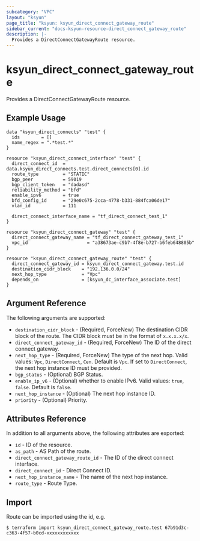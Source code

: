 ```yaml
---
subcategory: "VPC"
layout: "ksyun"
page_title: "ksyun: ksyun_direct_connect_gateway_route"
sidebar_current: "docs-ksyun-resource-direct_connect_gateway_route"
description: |-
  Provides a DirectConnectGatewayRoute resource.
---
```


# ksyun_direct_connect_gateway_route

Provides a DirectConnectGatewayRoute resource.

## Example Usage

```hcl
data "ksyun_direct_connects" "test" {
  ids        = []
  name_regex = ".*test.*"
}

resource "ksyun_direct_connect_interface" "test" {
  direct_connect_id  = data.ksyun_direct_connects.test.direct_connects[0].id
  route_type         = "STATIC"
  bgp_peer           = 59019
  bgp_client_token   = "dadasd"
  reliability_method = "bfd"
  enable_ipv6        = true
  bfd_config_id      = "29e0c675-2cca-4778-b331-884fca06de17"
  vlan_id            = 111

  direct_connect_interface_name = "tf_direct_connect_test_1"
}

resource "ksyun_direct_connect_gateway" "test" {
  direct_connect_gateway_name = "tf_direct_connect_gateway_test_1"
  vpc_id                      = "a38673ae-c9b7-4f8e-b727-b6feb648805b"
}

resource "ksyun_direct_connect_gateway_route" "test" {
  direct_connect_gateway_id = ksyun_direct_connect_gateway.test.id
  destination_cidr_block    = "192.136.0.0/24"
  next_hop_type             = "Vpc"
  depends_on                = [ksyun_dc_interface_associate.test]
}
```

## Argument Reference

The following arguments are supported:

* `destination_cidr_block` - (Required, ForceNew) The destination CIDR block of the route. The CIDR block must be in the format of `x.x.x.x/x`.
* `direct_connect_gateway_id` - (Required, ForceNew) The ID of the direct connect gateway.
* `next_hop_type` - (Required, ForceNew) The type of the next hop. Valid values: `Vpc`, `DirectConnect`, `Cen`. Default is `Vpc`. If set to `DirectConnect`, the next hop instance ID must be provided.
* `bgp_status` - (Optional) BGP Status.
* `enable_ip_v6` - (Optional) whether to enable IPv6. Valid values: `true`, `false`. Default is `false`.
* `next_hop_instance` - (Optional) The next hop instance ID.
* `priority` - (Optional) Priority.

## Attributes Reference

In addition to all arguments above, the following attributes are exported:

* `id` - ID of the resource.
* `as_path` - AS Path of the route.
* `direct_connect_gateway_route_id` - The ID of the direct connect interface.
* `direct_connect_id` - Direct Connect ID.
* `next_hop_instance_name` - The name of the next hop instance.
* `route_type` - Route Type.


## Import

Route can be imported using the id, e.g.

```
$ terraform import ksyun_direct_connect_gateway_route.test 67b91d3c-c363-4f57-b0cd-xxxxxxxxxxxx
```

